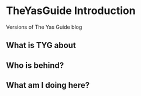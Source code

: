 # TheYasGuide Introduction
Versions of The Yas Guide blog

## What is TYG about
## Who is behind?
## What am I doing here?

